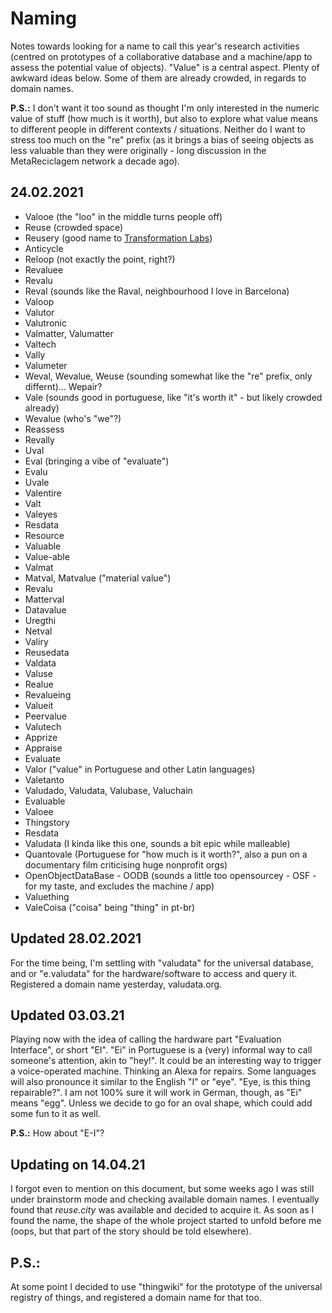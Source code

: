 # Naming

Notes towards looking for a name to call this year's research activities (centred on prototypes of a collaborative database and a machine/app to assess the potential value of objects). "Value" is a central aspect. Plenty of awkward ideas below. Some of them are already crowded, in regards to domain names.

**P.S.:** I don't want it too sound as thought I'm only interested in the numeric value of stuff (how much is it worth), but also to explore what value means to different people in different contexts / situations. Neither do I want to stress too much on the "re" prefix (as it brings a bias of seeing objects as less valuable than they were originally - long discussion in the MetaReciclagem network a decade ago).

## 24.02.2021

- Valooe (the "loo" in the middle turns people off)
- Reuse (crowded space)
- Reusery (good name to [Transformation Labs](https://is.efeefe.me/concepts/transformation-lab))
- Anticycle
- Reloop (not exactly the point, right?)
- Revaluee
- Revalu
- Reval (sounds like the Raval, neighbourhood I love in Barcelona)
- Valoop
- Valutor
- Valutronic
- Valmatter, Valumatter
- Valtech
- Vally
- Valumeter
- Weval, Wevalue, Weuse (sounding somewhat like the "re" prefix, only differnt)... Wepair?
- Vale (sounds good in portuguese, like "it's worth it" - but likely crowded already)
- Wevalue (who's "we"?)
- Reassess
- Revally
- Uval
- Eval (bringing a vibe of "evaluate")
- Evalu
- Uvale
- Valentire
- Valt
- Valeyes
- Resdata
- Resource
- Valuable
- Value-able
- Valmat
- Matval, Matvalue ("material value")
- Revalu
- Matterval
- Datavalue
- Uregthi
- Netval
- Valiry
- Reusedata
- Valdata
- Valuse
- Realue
- Revalueing
- Valueit
- Peervalue
- Valutech
- Apprize
- Appraise
- Evaluate
- Valor ("value" in Portuguese and other Latin languages)
- Valetanto
- Valudado, Valudata, Valubase, Valuchain
- Evaluable
- Valoee
- Thingstory
- Resdata
- Valudata (I kinda like this one, sounds a bit epic while malleable)
- Quantovale (Portuguese for "how much is it worth?", also a pun on a documentary film criticising huge nonprofit orgs)
- OpenObjectDataBase - OODB (sounds a little too opensourcey - OSF - for my taste, and excludes the machine / app)
- Valuething
- ValeCoisa ("coisa" being "thing" in pt-br)

## Updated 28.02.2021

For the time being, I'm settling with "valudata" for the universal database, and or "e.valudata" for the hardware/software to access and query it. Registered a domain name yesterday, valudata.org.

## Updated 03.03.21

Playing now with the idea of calling the hardware part "Evaluation Interface", or short "EI". "Ei" in Portuguese is a (very) informal way to call someone's attention, akin to "hey!". It could be an interesting way to trigger a voice-operated machine. Thinking an Alexa for repairs. Some languages will also pronounce it similar to the English "I" or "eye". "Eye, is this thing repairable?". I am not 100% sure it will work in German, though, as "Ei"
 means "egg". Unless we decide to go for an oval shape, which could add some fun to it as well.

 **P.S.:** How about "E-I"?

## Updating on 14.04.21

I forgot even to mention on this document, but some weeks ago I was still under brainstorm mode and checking available domain names. I eventually found that _reuse.city_ was available and decided to acquire it. As soon as I found the name, the shape of the whole project started to unfold before me (oops, but that part of the story should be told elsewhere).

## P.S.:

At some point I decided to use "thingwiki" for the prototype of the universal registry of things, and registered a domain name for that too.
